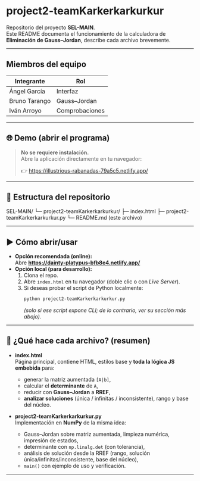 # project2-teamKarkerkarkurkur

Repositorio del proyecto **SEL-MAIN**.  
Este README documenta el funcionamiento de la calculadora de **Eliminación de Gauss–Jordan**, describe cada archivo brevemente.

---

## Miembros del equipo

| Integrante     | Rol            |
|----------------|----------------|
| Ángel García   | Interfaz       |
| Bruno Tarango  | Gauss–Jordan   |
| Iván Arroyo    | Comprobaciones |

---

## 🌐 Demo (abrir el programa)

> **No se requiere instalación.**  
> Abre la aplicación directamente en tu navegador:
>
> 👉 https://illustrious-rabanadas-79a5c5.netlify.app/

---

## 📁 Estructura del repositorio

SEL-MAIN/
└─ project2-teamKarkerkarkurkur/
├─ index.html
├─ project2-teamKarkerkarkurkur.py
└─ README.md (este archivo)

---

## ▶️ Cómo abrir/usar

- **Opción recomendada (online):**  
  Abre **https://dainty-platypus-bfb8e4.netlify.app/**
- **Opción local (para desarrollo):**
  1. Clona el repo.
  2. Abre `index.html` en tu navegador (doble clic o con *Live Server*).
  3. Si deseas probar el script de Python localmente:
     ```bash
     python project2-teamKarkerkarkurkur.py
     ```
     *(solo si ese script expone CLI; de lo contrario, ver su sección más abajo).*

---

## 🧠 ¿Qué hace cada archivo? (resumen)

- **index.html**  
  Página principal, contiene HTML, estilos base y **toda la lógica JS embebida** para:
  - generar la matriz aumentada `[A|b]`,
  - calcular el **determinante** de `A`,
  - reducir con **Gauss–Jordan** a **RREF**,
  - **analizar soluciones** (única / infinitas / inconsistente), rango y base del núcleo.

- **project2-teamKarkerkarkurkur.py**  
  Implementación en **NumPy** de la misma idea:
  - Gauss–Jordan sobre matriz aumentada, limpieza numérica, impresión de estados,
  - determinante con `np.linalg.det` (con tolerancia),
  - análisis de solución desde la RREF (rango, solución única/infinitas/inconsistente, base del núcleo),
  - `main()` con ejemplo de uso y verificación.


---
